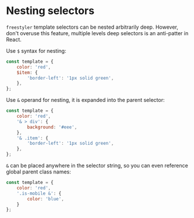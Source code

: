 # Nesting selectors

`freestyler` template selectors can be nested arbitrarily deep. However, don't overuse this feature, multiple levels deep selectors is an anti-patter in React.

Use `$` syntax for nesting:

```js
const template = {
    color: 'red',
    $item: {
        'border-left': '1px solid green',
    },
};
```

Use `&` operand for nesting, it is expanded into the parent selector:

```js
const template = {
    color: 'red',
    '& > div': {
        background: '#eee',
    },
    '& .item': {
        'border-left': '1px solid green',
    },
};
```

`&` can be placed anywhere in the selector string, so you can even reference global parent class names:

```js
const template = {
    color: 'red',
    '.is-mobile &': {
        color: 'blue',
    }
};
```
